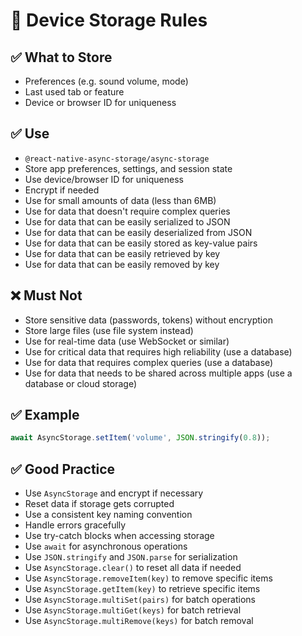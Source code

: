 # 💾 Device Storage Rules

## ✅ What to Store
- Preferences (e.g. sound volume, mode)
- Last used tab or feature
- Device or browser ID for uniqueness

## ✅ Use
- `@react-native-async-storage/async-storage`
- Store app preferences, settings, and session state
- Use device/browser ID for uniqueness
- Encrypt if needed
- Use for small amounts of data (less than 6MB)
- Use for data that doesn't require complex queries
- Use for data that can be easily serialized to JSON
- Use for data that can be easily deserialized from JSON
- Use for data that can be easily stored as key-value pairs
- Use for data that can be easily retrieved by key
- Use for data that can be easily removed by key

## ❌ Must Not
- Store sensitive data (passwords, tokens) without encryption
- Store large files (use file system instead)
- Use for real-time data (use WebSocket or similar)
- Use for critical data that requires high reliability (use a database)
- Use for data that requires complex queries (use a database)
- Use for data that needs to be shared across multiple apps (use a database or cloud storage)

## ✅ Example
```ts
await AsyncStorage.setItem('volume', JSON.stringify(0.8));
```

## ✅ Good Practice
- Use `AsyncStorage` and encrypt if necessary
- Reset data if storage gets corrupted
- Use a consistent key naming convention
- Handle errors gracefully
- Use try-catch blocks when accessing storage
- Use `await` for asynchronous operations
- Use `JSON.stringify` and `JSON.parse` for serialization
- Use `AsyncStorage.clear()` to reset all data if needed
- Use `AsyncStorage.removeItem(key)` to remove specific items
- Use `AsyncStorage.getItem(key)` to retrieve specific items
- Use `AsyncStorage.multiSet(pairs)` for batch operations
- Use `AsyncStorage.multiGet(keys)` for batch retrieval
- Use `AsyncStorage.multiRemove(keys)` for batch removal
